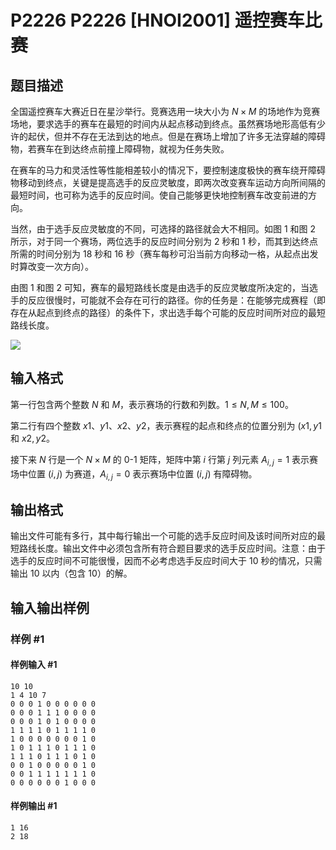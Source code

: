 # P2226 P2226 [HNOI2001] 遥控赛车比赛

## 题目描述

全国遥控赛车大赛近日在星沙举行。竞赛选用一块大小为 $N\times M$ 的场地作为竞赛场地，要求选手的赛车在最短的时间内从起点移动到终点。虽然赛场地形高低有少许的起伏，但并不存在无法到达的地点。但是在赛场上增加了许多无法穿越的障碍物，若赛车在到达终点前撞上障碍物，就视为任务失败。

在赛车的马力和灵活性等性能相差较小的情况下，要控制速度极快的赛车绕开障碍物移动到终点，关键是提高选手的反应灵敏度，即两次改变赛车运动方向所间隔的最短时间，也可称为选手的反应时间。使自己能够更快地控制赛车改变前进的方向。

当然，由于选手反应灵敏度的不同，可选择的路径就会大不相同。如图 $1$ 和图 $2$ 所示，对于同一个赛场，两位选手的反应时间分别为 $2$ 秒和 $1$ 秒，而其到达终点所需的时间分别为 $18$ 秒和 $16$ 秒（赛车每秒可沿当前方向移动一格，从起点出发时算改变一次方向）。

由图 $1$ 和图 $2$ 可知，赛车的最短路线长度是由选手的反应灵敏度所决定的，当选手的反应很慢时，可能就不会存在可行的路径。你的任务是：在能够完成赛程（即存在从起点到终点的路径）的条件下，求出选手每个可能的反应时间所对应的最短路线长度。

![](https://cdn.luogu.com.cn/upload/pic/1294.png)


## 输入格式

第一行包含两个整数 $N$ 和 $M$，表示赛场的行数和列数。$1≤N, M≤100$。

第二行有四个整数 $x1$、$y1$、$x2$、$y2$，表示赛程的起点和终点的位置分别为 $(x1, y1$ 和 $x2,y2$。

接下来 $N$ 行是一个 $N×M$ 的 0-1 矩阵，矩阵中第 $i$ 行第 $j$ 列元素 $A_{i,j}=1$ 表示赛场中位置 $(i,j)$ 为赛道，$A_{i,j}=0$ 表示赛场中位置 $(i,j)$ 有障碍物。


## 输出格式

输出文件可能有多行，其中每行输出一个可能的选手反应时间及该时间所对应的最短路线长度。输出文件中必须包含所有符合题目要求的选手反应时间。注意：由于选手的反应时间不可能很慢，因而不必考虑选手反应时间大于 $10$ 秒的情况，只需输出 $10$ 以内（包含 $10$）的解。


## 输入输出样例

### 样例 #1

#### 样例输入 #1

```
10 10                                   
1 4 10 7                                 
0 0 0 1 0 0 0 0 0 0
0 0 0 1 1 1 0 0 0 0
0 0 0 1 0 1 0 0 0 0
1 1 1 1 0 1 1 1 1 0
1 0 0 0 0 0 0 0 1 0
1 0 1 1 1 0 1 1 1 0
1 1 1 0 1 1 1 0 1 0
0 0 1 0 0 0 0 0 1 0
0 0 1 1 1 1 1 1 1 0
0 0 0 0 0 0 1 0 0 0
```

#### 样例输出 #1

```
1 16
2 18
```
